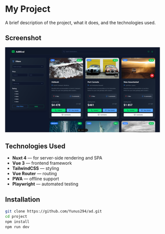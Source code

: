 # My Project

A brief description of the project, what it does, and the technologies used.

## Screenshot

![Project Screenshot](./app/assets/img/image.png)


## Technologies Used

- **Nuxt 4** — for server-side rendering and SPA
- **Vue 3** — frontend framework
- **TailwindCSS** — styling
- **Vue Router** — routing
- **PWA** — offline support
- **Playwright** — automated testing

## Installation

```bash
git clone https://github.com/Yunus294/ad.git
cd project
npm install
npm run dev
